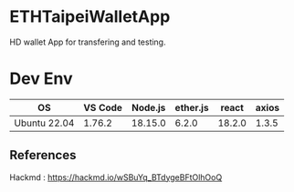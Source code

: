 # ETHTaipeiWalletApp
HD wallet App for transfering and testing.

# Dev Env
| OS | VS Code | Node.js | ether.js | react | axios |
| -------- | -------- | -------- | -------- | -------- | -------- |
| Ubuntu 22.04     | 1.76.2     | 18.15.0     | 6.2.0     | 18.2.0     | 1.3.5     |

## References
Hackmd : https://hackmd.io/wSBuYq_BTdygeBFtOlhOoQ
